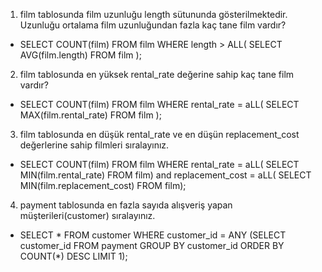 1. film tablosunda film uzunluğu length sütununda gösterilmektedir. Uzunluğu ortalama film uzunluğundan fazla kaç tane film vardır?
- SELECT COUNT(film) FROM film WHERE length > ALL( SELECT AVG(film.length) FROM film  );
2. film tablosunda en yüksek rental_rate değerine sahip kaç tane film vardır?
- SELECT COUNT(film) FROM film WHERE rental_rate = aLL( SELECT MAX(film.rental_rate) FROM film  );
3. film tablosunda en düşük rental_rate ve en düşün replacement_cost değerlerine sahip filmleri sıralayınız.
- SELECT COUNT(film) FROM film WHERE rental_rate = aLL( SELECT MIN(film.rental_rate) FROM film) and replacement_cost = aLL( SELECT MIN(film.replacement_cost) FROM film);
4. payment tablosunda en fazla sayıda alışveriş yapan müşterileri(customer) sıralayınız.
- SELECT * FROM customer WHERE customer_id = ANY (SELECT customer_id FROM payment GROUP BY customer_id ORDER BY COUNT(*) DESC LIMIT 1);
